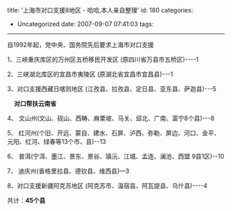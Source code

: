 title: '上海市对口支援8地区  -  哈哈,本人亲自整理'
id: 180
categories:
  - Uncategorized
date: 2007-09-07 07:41:03
tags:
---

<div id="msgcns!9697D6160EFEBC17!1242" class="bvMsg">

自1992年起，党中央、国务院先后要求上海市对口支援 <p>1、三峡重庆库区的万州区五桥移民开发区 (原四川省万县市五桥区)----1 <p>2、三峡湖北库区的宜昌市夷陵区 (原湖北省宜昌市宜昌县)---1 <p>3、对口支援西藏日喀则地区 (江孜县、拉孜县、定日县、亚东县、萨迦县)---5 <p>    **对口帮扶云南省** <p>4、 文山州(文山、砚山、西畴、麻栗坡、马关、邱北、广南、富宁8个县)---8 <p>5、 红河州(个旧、开远、蒙自、建水、石屏、泸西、弥勒、屏边、河口、金平、元阳、红河、绿春等13个市、县)--13 <p>6、 普洱(宁洱、墨江、景东、景谷、镇沅、江城、孟连、澜沧、西盟 9县1区)--10 <p>7、 迪庆州(香格里拉县、德钦县、维西县)—3 <p>8、对口支援新疆阿克苏地区 (阿克苏市、温宿县、阿瓦提县、乌什县)----4 <p>共计：**45个县**
</div>